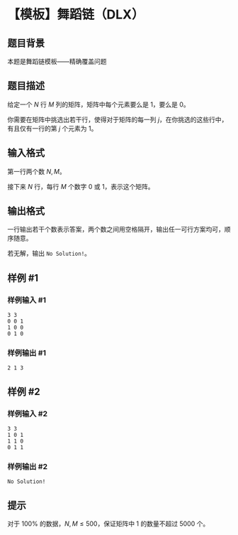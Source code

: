 # 【模板】舞蹈链（DLX）

## 题目背景

本题是舞蹈链模板——精确覆盖问题

## 题目描述

给定一个 $N$ 行 $M$ 列的矩阵，矩阵中每个元素要么是 $1$，要么是 $0$。

你需要在矩阵中挑选出若干行，使得对于矩阵的每一列 $j$，在你挑选的这些行中，有且仅有一行的第 $j$ 个元素为 $1$。


## 输入格式

第一行两个数 $N,M$。

接下来 $N$ 行，每行 $M$ 个数字 $0$ 或 $1$，表示这个矩阵。


## 输出格式

一行输出若干个数表示答案，两个数之间用空格隔开，输出任一可行方案均可，顺序随意。

若无解，输出 `No Solution!`。


## 样例 #1

### 样例输入 #1
```
3 3
0 0 1
1 0 0
0 1 0
```

### 样例输出 #1

```
2 1 3
```

## 样例 #2

### 样例输入 #2
```
3 3
1 0 1
1 1 0
0 1 1
```

### 样例输出 #2

```
No Solution!
```

## 提示

对于 $100\%$ 的数据，$N,M\leq 500$，保证矩阵中 $1$ 的数量不超过 $5000$ 个。
